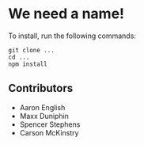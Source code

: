 # We need a name!

To install, run the following commands:

```
git clone ...
cd ...
npm install
```

## Contributors

- Aaron English
- Maxx Duniphin
- Spencer Stephens
- Carson McKinstry
